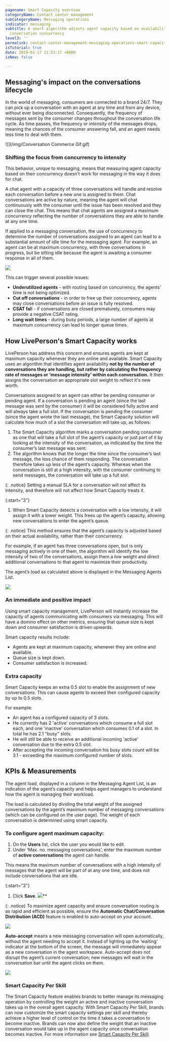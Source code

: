 ```yaml
---
pagename: Smart Capacity overview
categoryName: Contact center management
subCategoryName: Messaging operations
indicator: messaging
subtitle: A smart algorithm adjusts agent capacity based on availability, rather than
  conversation concurrency
level3: ''
permalink: contact-center-management-messaging-operations-smart-capacity-overview.html
isTutorial: true
date: 2019-01-17 11:53:17 +0000
isNew: false

---
```

## **Messaging's impact on the conversations lifecycle**

In the world of messaging, consumers are connected to a brand 24/7. They can pick up a conversation with an agent at any time and from any device, without ever being disconnected. Consequently, the frequency of messages sent by the consumer changes throughout the conversation life cycle. As time passes, the frequency or _intensity_ of the messages drops, meaning the chances of the consumer answering fall, and an agent needs less time to deal with them.

![](/img/Conversation Commerce Gif.gif)

### **Shifting the focus from concurrency to intensity**

This behavior, unique to messaging, means that measuring agent capacity based on their concurrency doesn’t work for messaging in the way it does for chat.

A chat agent with a capacity of three conversations will handle and resolve each conversation before a new one is assigned to them. Chat conversations are active by nature, meaning the agent will chat continuously with the consumer until the issue has been resolved and they can close the chat. This means that chat agents are assigned a maximum concurrency reflecting the number of conversations they are able to handle at any one time.

If applied to a messaging conversation, the use of concurrency to determine the number of conversations assigned to an agent can lead to a substantial amount of idle time for the messaging agent. For example, an agent can be at maximum concurrency, with three conversations in progress, but be sitting idle because the agent is awaiting a consumer response in all of them.

![](/img/smart-capacity-overview-1.png)

This can trigger several possible issues:

* **Underutilized agents** - with routing based on concurrency, the agents’ time is not being optimized.
* **Cut off conversations** - in order to free up their concurrency, agents may close conversations before an issue is fully resolved.
* **CSAT fal**l - if conversations are closed prematurely, consumers may provide a negative CSAT rating.
* **Long wait times** - during busy periods, a large number of agents at maximum concurrency can lead to longer queue times.

## **How LivePerson's Smart Capacity works**

LivePerson has address this concern and ensures agents are kept at maximum capacity whenever they are online and available. Smart Capacity uses an algorithm that identifies agent availability **not by the number of conversations they are handling, but rather by calculating the frequency rate of messages or ‘message intensity’ within each conversation.** It then assigns the conversation an appropriate slot weight to reflect it's new worth.

Conversations assigned to an agent can either be pending consumer or pending agent. If a conversation is pending an agent (since the last message was sent by the consumer) it will be considered fully active and will always take a full slot. If the conversation is pending the consumer (since the agent wrote the last message), the Smart Capacity solution will calculate how much of a slot the conversation will take up, as follows:

1. The Smart Capacity algorithm marks a conversation pending consumer as one that will take a full slot of the agent’s capacity or just part of it by looking at the intensity of the conversation, as indicated by the time the consumer’s last message was sent.
2. The algorithm knows that the longer the time since the consumer’s last message, the less chance of them responding. The conversation therefore takes up less of the agent’s capacity. Whereas when the conversation is still at a high intensity, with the consumer continuing to send messages, the conversation will take up a full slot.

{: .notice}
Setting a manual SLA for a conversation will not affect its intensity, and therefore will not affect how Smart Capacity treats it.

{:start="3"}

1. When Smart Capacity detects a conversation with a low intensity, it will assign it with a lower weight. This frees up the agent’s capacity, allowing new conversations to enter the agent’s queue.

{: .notice}
This method ensures that the agent’s capacity is adjusted based on their actual availability, rather than their concurrency.

For example, if an agent has three conversations open, but is only messaging actively in one of them, the algorithm will identify the low intensity of two of the conversations, assign them a low weight and direct additional conversations to that agent to maximize their productivity.

The agent’s load as calculated above is displayed in the Messaging Agents List.

![](/img/smart-capacity-overview-2.png)

### **An immediate and positive impact**

Using smart capacity management, LivePerson will instantly increase the capacity of agents communicating with consumers via messaging. This will have a domino effect on other metrics, ensuring that queue size is kept down and consumer satisfaction is driven upwards.

Smart capacity results include:

* Agents are kept at maximum capacity, whenever they are online and available.
* Queue size is kept down.
* Consumer satisfaction is increased.

### **Extra capacity**

Smart Capacity keeps an extra 0.5 slot to enable the assignment of new conversations. This can cause agents to exceed their configured capacity by up to 0.5 slots.

For example:

* An agent has a configured capacity of 3 slots.
* He currently has 2 'active' conversations which consume a full slot each, and one 'inactive' conversation which consumes 0.1 of a slot. In total he has 2.1 "busy" slots.
* He will still be able to receive an additional incoming 'active' conversation due to the extra 0.5 slot.
* After accepting the incoming conversation his busy slots count will be 3.1 - exceeding the maximum configured number of slots.

## **KPIs & Measurements**

The agent load, displayed in a column in the Messaging Agent List, is an indication of the agent’s capacity and helps agent managers to understand how the agent is managing their workload.

The load is calculated by dividing the total weight of the assigned conversations by the agent’s maximum number of messaging conversations (which can be configured on the user page). The weight of each conversation is determined using smart capacity.

### **To configure agent maximum capacity:**

1. On the **Users** list, click the user you would like to edit.
2. Under ‘Max. no. messaging conversations’, enter the maximum number of **active conversations** the agent can handle.

This means the maximum number of conversations with a high intensity of messages that the agent will be part of at any one time, and does not include conversations that are idle.

{:start="3"}

1. Click **Save**.
   ![](/img/smart-capacity-overview-3-1.png)**

{: .notice}
To maximize agent capacity and ensure conversation routing is as rapid and efficient as possible, ensure the **Automatic Chat/Conversation Distribution (ACD)** feature is enabled to auto-accept on your account.

![](/img/smart-capacity-overview-4.png)

**Auto-accept** means a new messaging conversation will open automatically, without the agent needing to accept it. Instead of lighting up the ‘waiting’ indicator at the bottom of the screen, the message will immediately appear as a new conversation in the agent workspace. Auto-accept does not disrupt the agent’s current conversation; new messages will wait in the conversation bar until the agent clicks on them.

![](/img/smart-capacity-overview-5.png)

### **Smart Capacity Per Skill**

The Smart Capacity feature enables brands to better manage its messaging operation by controlling the weight an active and inactive conversation takes up in the overall agent capacity. With Smart Capacity Per Skill, brands can now customize the smart capacity settings per skill and thereby achieve a higher level of control on the time it takes a conversation to become inactive. Brands can now also define the weight that an inactive conversation would take up in the agent capacity once conversation becomes inactive. For more information see [Smart Capacity Per Skill]().